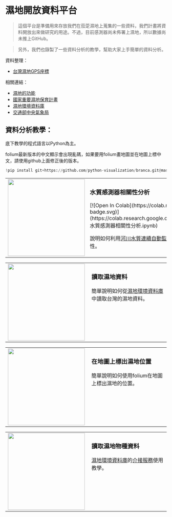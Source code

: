 # 濕地開放資料平台

> 這個平台是準備用來存放我們在茄萣濕地上蒐集的一些資料，我們計畫將資料開放出來做研究的用途。不過，目前感測器尚未佈署上濕地，所以數據尚未推上GitHub。

> 另外，我們也錄製了一些資料分析的教學，幫助大家上手簡單的資料分析。

資料整理：

* [台灣濕地GPS座標](wetlands.csv)

相關連結：

* [濕地的功能](https://wetland-tw.tcd.gov.tw/edu/Features.php)
* [國家重要濕地保育計畫](https://wetland-tw.tcd.gov.tw/tw/index.php)
* [濕地環境資料庫](https://wetland-db.tcd.gov.tw/)
* [交通部中央氣象局](https://www.cwb.gov.tw/V8/C/)

## 資料分析教學：

底下教學的程式語言以Python為主。

folium最新版本的中文顯示會出現亂碼，如果要用folium畫地圖並在地圖上標中文，請使用github上面修正後的版本。
```python
!pip install git+https://github.com/python-visualization/branca.git@master
```

<table>
<tr>
<td class="youtube" width="250px"><a href="https://www.youtube.com/watch?v=MwXoQpuR7X0"><img src="http://img.youtube.com/vi/MwXoQpuR7X0/0.jpg" width="240px"></a></td>
<td valign="top" width="400px">
<h3>水質感測器相關性分析</h3>
[![Open In Colab](https://colab.research.google.com/assets/colab-badge.svg)](https://colab.research.google.com/github/victorgau/wetland_opendata/ipynb/水質感測器相關性分析.ipynb)

說明如何利用<a href="https://ksenlab.ksepb.gov.tw/wq/Default.aspx">河川水質連續自動監測站</a>的水質監測資料，簡單的觀察感測器的相關性。
</td>
</tr>
</table>

<table>
<tr>
<td class="youtube" width="250px"><a href="https://www.youtube.com/watch?v=PnDzBsHBbLc"><img src="http://img.youtube.com/vi/PnDzBsHBbLc/0.jpg" width="240px"></a></td>
<td valign="top" width="400px">
<h3>讀取濕地資料</h3>

簡單說明如何從<a href="https://wetland-db.tcd.gov.tw/">濕地環境資料庫</a>中讀取台灣的濕地資料。
</td>
</tr>
</table>

<table>
<tr>
<td class="youtube" width="250px"><a href="https://youtu.be/lLh2988i1g8"><img src="http://img.youtube.com/vi/lLh2988i1g8/0.jpg" width="240px"></a></td>
<td valign="top" width="400px">
<h3>在地圖上標出濕地位置</h3>


簡單說明如何使用folium在地圖上標出濕地的位置。
</td>
</tr>
</table>

<table>
<tr>
<td class="youtube" width="250px"><a href="https://youtu.be/8z7yM4ErRJQ"><img src="http://img.youtube.com/vi/8z7yM4ErRJQ/0.jpg" width="240px"></a></td>
<td valign="top" width="400px">
<h3>讀取濕地物種資料</h3>

<a href="https://wetland-db.tcd.gov.tw/">濕地環境資料庫</a>的<a href="https://wetland-db.tcd.gov.tw/#/wetlandAPIPage">介接服務</a>使用教學。

</td>
</tr>
</table>
